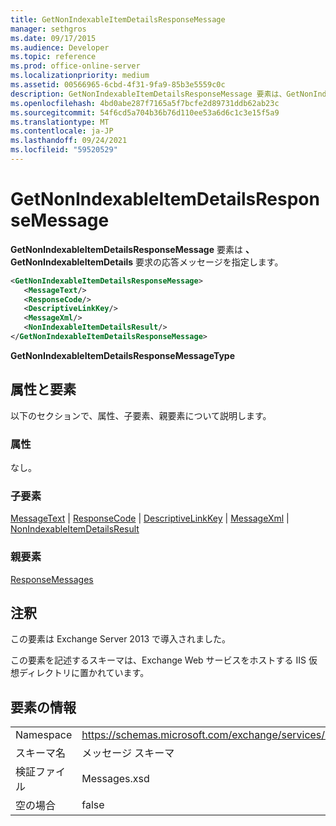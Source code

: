 ```yaml
---
title: GetNonIndexableItemDetailsResponseMessage
manager: sethgros
ms.date: 09/17/2015
ms.audience: Developer
ms.topic: reference
ms.prod: office-online-server
ms.localizationpriority: medium
ms.assetid: 00566965-6cbd-4f31-9fa9-85b3e5559c0c
description: GetNonIndexableItemDetailsResponseMessage 要素は、GetNonIndexableItemDetails 要求の応答メッセージを指定します。
ms.openlocfilehash: 4bd0abe287f7165a5f7bcfe2d89731ddb62ab23c
ms.sourcegitcommit: 54f6cd5a704b36b76d110ee53a6d6c1c3e15f5a9
ms.translationtype: MT
ms.contentlocale: ja-JP
ms.lasthandoff: 09/24/2021
ms.locfileid: "59520529"
---
```

# <a name="getnonindexableitemdetailsresponsemessage"></a>GetNonIndexableItemDetailsResponseMessage

**GetNonIndexableItemDetailsResponseMessage** 要素は **、GetNonIndexableItemDetails** 要求の応答メッセージを指定します。 
  
```XML
<GetNonIndexableItemDetailsResponseMessage>
   <MessageText/>
   <ResponseCode/>
   <DescriptiveLinkKey/>
   <MessageXml/>
   <NonIndexableItemDetailsResult/>
</GetNonIndexableItemDetailsResponseMessage>
```

 **GetNonIndexableItemDetailsResponseMessageType**
## <a name="attributes-and-elements"></a>属性と要素

以下のセクションで、属性、子要素、親要素について説明します。
  
### <a name="attributes"></a>属性

なし。
  
### <a name="child-elements"></a>子要素

[MessageText](messagetext.md)  | [ResponseCode](responsecode.md)  | [DescriptiveLinkKey](descriptivelinkkey.md)  | [MessageXml](messagexml.md)  | [NonIndexableItemDetailsResult](nonindexableitemdetailsresult.md)
  
### <a name="parent-elements"></a>親要素

[ResponseMessages](responsemessages.md)
  
## <a name="remarks"></a>注釈

この要素は Exchange Server 2013 で導入されました。
  
この要素を記述するスキーマは、Exchange Web サービスをホストする IIS 仮想ディレクトリに置かれています。
  
## <a name="element-information"></a>要素の情報

|||
|:-----|:-----|
|Namespace  <br/> |https://schemas.microsoft.com/exchange/services/2006/messages  <br/> |
|スキーマ名  <br/> |メッセージ スキーマ  <br/> |
|検証ファイル  <br/> |Messages.xsd  <br/> |
|空の場合  <br/> |false  <br/> |
   

